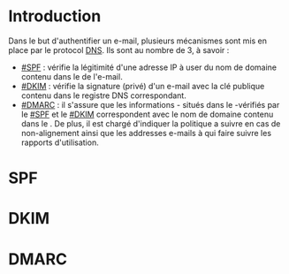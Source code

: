 # Introduction

Dans le but d'authentifier un e-mail, plusieurs mécanismes sont mis en place par le protocol [DNS](DNS). Ils sont au nombre de 3, à savoir : 

- [#SPF](#SPF) : vérifie la légitimité d'une adresse IP à user du nom de domaine contenu dans le [](structure%20of%20an%20email.md#SMTP%20envelope|SMTP%20envelope) de l'e-mail. 
- [#DKIM](#DKIM) : vérifie la signature (privé) d'un e-mail avec la clé publique contenu dans le registre DNS correspondant. 
- [#DMARC](#DMARC) : il s'assure que les informations - situés dans le [](structure%20of%20an%20email.md#SMTP%20envelope|SMTP%20envelope) -vérifiés par le [#SPF](#SPF) et le [#DKIM](#DKIM) correspondent avec le nom de domaine contenu dans le [](structure%20of%20an%20email.md#Message%20header|message%20header). De plus, il est chargé d'indiquer la politique a suivre en cas de non-alignement ainsi que les addresses e-mails à qui faire suivre les rapports d'utilisation.
  
# SPF 



# DKIM 

# DMARC

